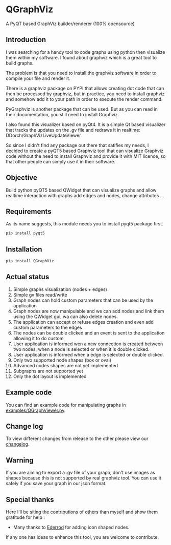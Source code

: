 # QGraphViz

A PyQT based GraphViz builder/renderer (100% opensource)

## Introduction

I was searching for a handy tool to code graphs using python then visualize them within my software. I found about graphviz which is a great tool to build graphs.

The problem is that you need to install the graphviz software in order to compile your file and render it.

There is a graphviz package on PYPI that allows creating dot code that can then be processed by graphviz, but in practice, you need to install graphviz and somehow add it to your path in order to execute the render command.

PyGraphviz is another package that can be used. But as you can read in their documentation, you still need to install Graphviz.

I also found this visualizer based on pyQt4. It is a simple Qt based visualizer that tracks the updates on the .gv file and redraws it in realtime:
DDorch/GraphVizLiveUpdateViewer

So since I didn't find any package out there that satifies my needs, I decided to create a pyQT5 based Graphviz tool that can visualize Graphviz code without the need to install Graphviz and provide it with MIT licence, so that other people can simply use it in their software.

## Objective

Build python pyQT5 based QWidget that can visualize graphs and allow realtime interaction with graphs add edges and nodes, change attributes ...

## Requirements

As its name suggests, this module needs you to install pyqt5 package first.

```bash
pip install pyqt5
```

## Installation

```bash
pip install QGraphViz
```

## Actual status

1. Simple graphs visualization (nodes + edges)
2. Simple gv files read/write
3. Graph nodes can hold custom parameters that can be used by the application
4. Graph nodes are now manipulable and we can add nodes and link them using the QWidget gui, wa can also delete nodes.
5. The application can accept or refuse edges creation and even add custom parameters to the edges
6. The nodes can be double clicked and an event is sent to the application allowing it to do custom
7. User application is informed wen a new connection is created between two nodes, when a node is selected or when it is double clicked.
8. User application is informed when a edge is selected or double clicked.
9. Only two supported node shapes (box or oval)
10. Advanced nodes shapes are not yet implemented
11. Subgraphs are not supported yet
12. Only the dot layout is implemented

## Example code

You can find an example code for manipulating graphs in [examples/QGraphViewer.py](https://github.com/ParisNeo/QGraphViz/blob/master/Examples/QGraphViewer.py).

## Change log

To view different changes from release to the other please view our [changelog](https://github.com/ParisNeo/QGraphViz/blob/master/ChangeLog.md).

## Warning

If you are aiming to export a .gv file of your graph, don't use images as shapes because this is not supported by real graphviz tool. 
You can use it safely if you save your graph in our json format.

## Special thanks

Here I'll be siting the contributions of others than myself and show them gratitude for help :

- Many thanks to [Ederrod](https://github.com/Ederrod) for adding icon shaped nodes.

If any one has ideas to enhance this tool, you are welcome to contribute.
